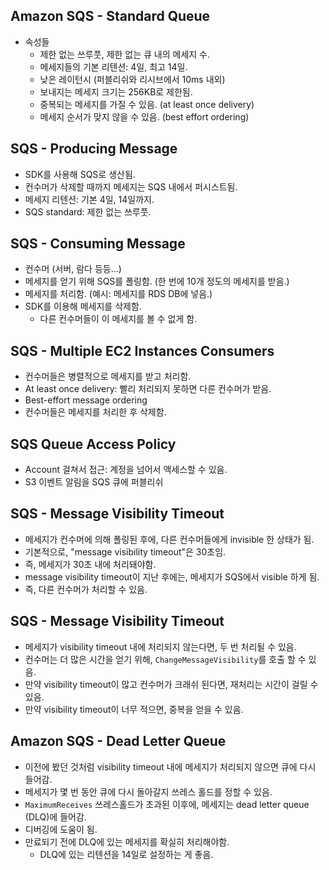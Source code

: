 ## Amazon SQS - Standard Queue
- 속성들
  - 제한 없는 쓰루풋, 제한 없는 큐 내의 메세지 수.
  - 메세지들의 기본 리텐션: 4일, 최고 14일.
  - 낮은 레이턴시 (퍼블리쉬와 리시브에서 10ms 내외)
  - 보내지는 메세지 크기는 256KB로 제한됨.
  - 중복되는 메세지를 가질 수 있음. (at least once delivery)
  - 메세지 순서가 맞지 않을 수 있음. (best effort ordering)

## SQS - Producing Message
- SDK를 사용해 SQS로 생산됨.
- 컨수머가 삭제할 때까지 메세지는 SQS 내에서 퍼시스트됨.
- 메세지 리텐션: 기본 4일, 14일까지.
- SQS standard: 제한 없는 쓰루풋.

## SQS - Consuming Message
- 컨수머 (서버, 람다 등등...)
- 메세지를 얻기 위해 SQS를 폴링함. (한 번에 10개 정도의 메세지를 받음.)
- 메세지를 처리함. (예시: 메세지를 RDS DB에 넣음.)
- SDK를 이용해 메세지를 삭제함.
  - 다른 컨수머들이 이 메세지를 볼 수 없게 함.

## SQS - Multiple EC2 Instances Consumers
- 컨수머들은 병렬적으로 메세지를 받고 처리함.
- At least once delivery: 빨리 처리되지 못하면 다른 컨수머가 받음.
- Best-effort message ordering
- 컨수머들은 메세지를 처리한 후 삭제함.

## SQS Queue Access Policy
- Account 걸쳐서 접근: 계정을 넘어서 액세스할 수 있음.
- S3 이벤트 알림을 SQS 큐에 퍼블리쉬

## SQS - Message Visibility Timeout
- 메세지가 컨수머에 의해 폴링된 후에, 다른 컨수머들에게 invisible 한 상태가 됨.
- 기본적으로, "message visibility timeout"은 30초임.
- 즉, 메세지가 30초 내에 처리돼야함.
- message visibility timeout이 지난 후에는, 메세지가 SQS에서 visible 하게 됨.
- 즉, 다른 컨수머가 처리할 수 있음.

## SQS - Message Visibility Timeout
- 메세지가 visibility timeout 내에 처리되지 않는다면, 두 번 처리될 수 있음.
- 컨수머는 더 많은 시간을 얻기 위해, `ChangeMessageVisibility`를 호출 할 수 있음.
- 만약 visibility timeout이 많고 컨수머가 크래쉬 된다면, 재처리는 시간이 걸릴 수 있음.
- 만약 visibility timeout이 너무 적으면, 중복을 얻을 수 있음.

## Amazon SQS - Dead Letter Queue
- 이전에 봤던 것처럼 visibility timeout 내에 메세지가 처리되지 않으면 큐에 다시 들어감.
- 메세지가 몇 번 동안 큐에 다시 돌아갈지 쓰레스 홀드를 정할 수 있음.
- `MaximumReceives` 쓰레스홀드가 초과된 이후에, 메세지는 dead letter queue (DLQ)에 들어감.
- 디버깅에 도움이 됨.
- 만료되기 전에 DLQ에 있는 메세지를 확실히 처리해야함.
  - DLQ에 있는 리텐션을 14일로 설정하는 게 좋음.
